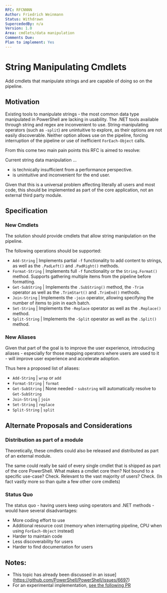 ```yaml
---
RFC: RFCNNNN
Author: Friedrich Weinmann
Status: Withdrawn
SupercededBy: n/a
Version: 1.0
Area: cmdlets/data manipulation
Comments Due: 
Plan to implement: Yes
---
```


# String Manipulating Cmdlets

Add cmdlets that manipulate strings and are capable of doing so on the pipeline.

## Motivation

Existing tools to manipulate strings - the most common data type manipulated in PowerShell are lacking in usability.
The .NET tools available through string and regex are inconvenient to use.
String-manipulating operators (such as `-split`) are unintuitive to explore, as their options are not easily discoverable.
Neither option allows use on the pipeline, forcing interruption of the pipeline or use of inefficient `ForEach-Object` calls.

From this come two main pain points this RFC is aimed to resolve:

Current string data manipulation ...

 - is technically insufficient from a performance perspective.
 - is unintuitive and inconvenient for the end user.

Given that this is a universal problem affecting literally all users and most code, this should be implemented as part of the core application, not an external third party module.

## Specification

### New Cmdlets

The solution should provide cmdlets that allow string manipulation on the pipeline.

The following operations should be supported:

 - `Add-String`    | Implements partial `-f` functionality to add content to strings, as well as the `.PadLeft()` and `.PadRight()` methods.
 - `Format-String` | Implements full `-f` functionality or the `String.Format()` method. Supports gathering multiple items from the pipeline before formatting.
 - `Get-SubString` | Implements the `.SubString()` method, the `-Trim` operator as well as the `.TrimStart()` and `.TrimEnd()` methods.
 - `Join-String`   | Implements the `-join` operator, allowing specifying the number of items to join in each batch.
 - `Set-String`    | Implements the `-Replace` operator as well as the `.Replace()` method.
 - `Split-String`  | Implements the `-Split` operator as well as the `.Split()` method.

### New Aliases

Given that part of the goal is to improve the user experience, introducing aliases - especially for those mapping operators where users are used to it - will improve user experience and accelerate adoption.

Thus here a proposed list of aliases:

 - `Add-String`    | `wrap` or `add`
 - `Format-String` | `format`
 - `Get-SubString` | None needed - `substring` will automatically resolve to `Get-SubString`
 - `Join-String`   | `join`
 - `Set-String`    | `replace`
 - `Split-String`  | `split`

## Alternate Proposals and Considerations

### Distribution as part of a module

Theoretically, these cmdlets could also be released and distributed as part of an external module.

The same could really be said of every single cmdlet that is shipped as part of the core PowerShell.
What makes a cmdlet core then?
Not bound to a specific use-case? Check.
Relevant to the vast majority of users? Check. (In fact vastly more so than quite a few other core cmdlets)

### Status Quo

The status quo - having users keep using operators and .NET methods -would have several disadvantages:

 - More coding effort to use
 - Additional resource cost (memory when interrupting pipeline, CPU when using `ForEach-Object` instead)
 - Harder to maintain code
 - Less discoverability for users
 - Harder to find documentation for users

## Notes:

 - This topic has already been discussed in an issue](https://github.com/PowerShell/PowerShell/issues/6697)
 - For an experimental implementation, [see the following PR](https://github.com/PowerShell/PowerShell/pull/6753)